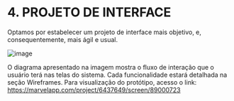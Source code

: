 # 4.	PROJETO DE INTERFACE
Optamos por estabelecer um projeto de interface mais objetivo, e, consequentemente, mais ágil e usual.

![image](https://user-images.githubusercontent.com/109597436/206908380-d2fb873c-8e4c-4a02-89e2-89cc8bc29fd5.png)

O diagrama apresentado na imagem mostra o fluxo de interação que o usuário terá nas telas do sistema. Cada funcionalidade estará detalhada na seção Wireframes. 
Para visualização do protótipo, acesso o link: 
https://marvelapp.com/project/6437649/screen/89000723
